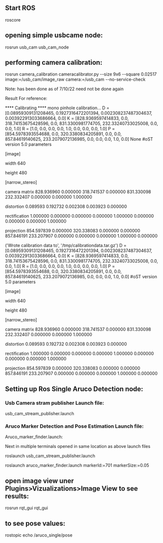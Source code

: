 ## Start ROS

roscore

## opening simple usbcame node:

rosrun usb_cam usb_cam_node

## performing camera calibration:


rosrun camera_calibration cameracalibrator.py --size 9x6 --square 0.02517 image:=/usb_cam/image_raw camera:=/usb_cam --no-service-check

Note:  has been done  as of 7/10/22 need not be done again

Result For reference:

**** Calibrating ****
mono pinhole calibration...
D = [0.08959309131208465, 0.1927316472201394, 0.002308237487304637, 0.003922913033686664, 0.0]
K = [828.9369597414833, 0.0, 318.74153675428596, 0.0, 831.3300981774705, 232.33240733025008, 0.0, 0.0, 1.0]
R = [1.0, 0.0, 0.0, 0.0, 1.0, 0.0, 0.0, 0.0, 1.0]
P = [854.5978393554688, 0.0, 320.3380834205891, 0.0, 0.0, 857.84619140625, 233.2079072136985, 0.0, 0.0, 0.0, 1.0, 0.0]
None
#oST version 5.0 parameters


[image]

width
640

height
480

[narrow_stereo]

camera matrix
828.936960 0.000000 318.741537
0.000000 831.330098 232.332407
0.000000 0.000000 1.000000

distortion
0.089593 0.192732 0.002308 0.003923 0.000000

rectification
1.000000 0.000000 0.000000
0.000000 1.000000 0.000000
0.000000 0.000000 1.000000

projection
854.597839 0.000000 320.338083 0.000000
0.000000 857.846191 233.207907 0.000000
0.000000 0.000000 1.000000 0.000000

('Wrote calibration data to', '/tmp/calibrationdata.tar.gz')
D = [0.08959309131208465, 0.1927316472201394, 0.002308237487304637, 0.003922913033686664, 0.0]
K = [828.9369597414833, 0.0, 318.74153675428596, 0.0, 831.3300981774705, 232.33240733025008, 0.0, 0.0, 1.0]
R = [1.0, 0.0, 0.0, 0.0, 1.0, 0.0, 0.0, 0.0, 1.0]
P = [854.5978393554688, 0.0, 320.3380834205891, 0.0, 0.0, 857.84619140625, 233.2079072136985, 0.0, 0.0, 0.0, 1.0, 0.0]
#oST version 5.0 parameters


[image]

width
640

height
480

[narrow_stereo]

camera matrix
828.936960 0.000000 318.741537
0.000000 831.330098 232.332407
0.000000 0.000000 1.000000

distortion
0.089593 0.192732 0.002308 0.003923 0.000000

rectification
1.000000 0.000000 0.000000
0.000000 1.000000 0.000000
0.000000 0.000000 1.000000

projection
854.597839 0.000000 320.338083 0.000000
0.000000 857.846191 233.207907 0.000000
0.000000 0.000000 1.000000 0.000000


## Setting up Ros Single  Aruco Detection node:

### Usb Camera stram publisher Launch file: 

usb_cam_stream_publisher.launch

<launch>
<arg name="video_device" default="/dev/video0" />
<arg name="image_width" default="640" />
<arg name="image_height" default="480" />

<node name="usb_cam" pkg="usb_cam" type="usb_cam_node" output="screen" >
<param name="video_device" value="$(arg video_device)" />
<param name="image_width" value="$(arg image_width)" />
<param name="image_height" value="$(arg image_height)"/>
<param name="pixel_format" value="mjpeg" />
<param name="camera_frame_id" value="usb_cam" />
<param name="io_method" value="mmap"/>
</node>
</launch>

### Aruco Marker Detection and Pose Estimation Launch file:
Aruco_marker_finder.launch:

<launch>

<arg name="markerId" default="701"/>
<arg name="markerSize" default="0.05"/> <!-- in meter -->
<arg name="eye" default="left"/>
<arg name="marker_frame" default="marker_frame"/>
<arg name="ref_frame" default=""/> <!-- leave empty and the pose will be published wrt param parent_name -->
<arg name="corner_refinement" default="LINES" /> <!-- NONE, HARRIS, LINES, SUBPIX -->


<node pkg="aruco_ros" type="single" name="aruco_single">
<remap from="/camera_info" to="/usb_cam/camera_info" />
<remap from="/image" to="/usb_cam/image_raw" />
<param name="image_is_rectified" value="True"/>
<param name="marker_size" value="$(arg markerSize)"/>
<param name="marker_id" value="$(arg markerId)"/>
<param name="reference_frame" value="$(arg ref_frame)"/> <!-- frame in which the marker pose will be refered -->
<param name="camera_frame" value="base_link"/>
<param name="marker_frame" value="$(arg marker_frame)" />
<param name="corner_refinement" value="$(arg corner_refinement)" />
</node>

</launch>


Next in multiple terminals opened in same location as above launch files

roslaunch usb_cam_stream_publisher.launch

roslaunch aruco_marker_finder.launch markerId:=701 markerSize:=0.05

## open image view uner Plugins>Vizualizations>Image View to see results:

rosrun rqt_gui rqt_gui

## to see pose values:
rostopic echo /aruco_single/pose


